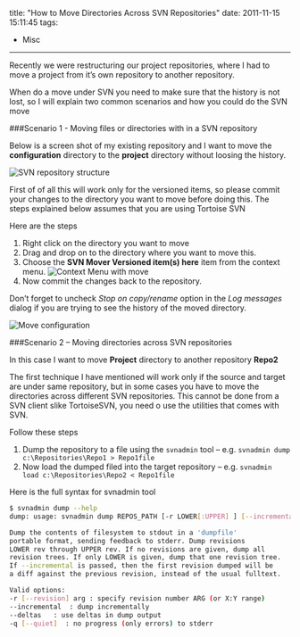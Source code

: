 title: "How to Move Directories Across SVN Repositories"
date: 2011-11-15 15:11:45
tags:
- Misc
---


Recently we were restructuring our project repositories, where I had to move a project from it’s own repository to another repository.

When do a move under SVN you need to make sure that the history is not lost, so I will explain two common scenarios and how you could do the SVN move

###Scenario 1 - Moving files or directories with in a SVN repository

Below is a screen shot of my existing repository and I want to move the **configuration** directory to the **project**  directory without loosing the history.

![SVN repository structure](/images/2011/11/20111115081425_Screen1_thumb.png)

First of of all this will work only for the versioned items, so please commit your changes to the directory you want to move before doing this. The steps explained below assumes that you are using Tortoise SVN

Here are the steps

1. Right click on the directory you want to move
2. Drag and drop on to the directory where you want to move this.
3. Choose the **SVN Mover Versioned item(s) here** item from the context menu.
   ![Context Menu with move](/images/2011/11/20111115081432_Screen2_thumb.png)
4. Now commit the changes back to the repository.

Don’t forget to uncheck *Stop on copy/rename* option in the *Log messages* dialog if you are trying to see the history of the moved directory.

![Move configuration](/images/2011/11/20111115081442_Screen3_thumb.png)

###Scenario 2 – Moving directories across SVN repositories

In this case I want to move **Project** directory to another repository **Repo2**

The first technique I have mentioned will work only if the source and target are under same repository, but in some cases you have to move the directories across different SVN repositories. This cannot be done from a SVN client slike TortoiseSVN, you need o use the utilities that comes with SVN.

Follow these steps

1. Dump the repository to a file using the `svnadmin` tool – e.g. `svnadmin dump c:\Repositories\Repo1 > Repo1file`
2. Now load the dumped filed into the target repository – e.g. `svnadmin load c:\Repositories\Repo2 < Repo1file`

Here is the full syntax for svnadmin tool

```bash
$ svnadmin dump --help
dump: usage: svnadmin dump REPOS_PATH [-r LOWER[:UPPER] ] [--incremental]

Dump the contents of filesystem to stdout in a 'dumpfile'
portable format, sending feedback to stderr. Dump revisions
LOWER rev through UPPER rev. If no revisions are given, dump all
revision trees. If only LOWER is given, dump that one revision tree.
If --incremental is passed, then the first revision dumped will be
a diff against the previous revision, instead of the usual fulltext.

Valid options:
-r [--revision] arg : specify revision number ARG (or X:Y range)
--incremental  : dump incrementally
--deltas   : use deltas in dump output
-q [--quiet]  : no progress (only errors) to stderr
```
